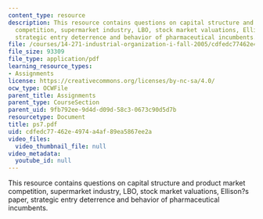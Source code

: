 ```yaml
---
content_type: resource
description: This resource contains questions on capital structure and product market
  competition, supermarket industry, LBO, stock market valuations, Ellison?s paper,
  strategic entry deterrence and behavior of pharmaceutical incumbents.
file: /courses/14-271-industrial-organization-i-fall-2005/cdfedc77462e4974a4af89ea5867ee2a_ps7.pdf
file_size: 93309
file_type: application/pdf
learning_resource_types:
- Assignments
license: https://creativecommons.org/licenses/by-nc-sa/4.0/
ocw_type: OCWFile
parent_title: Assignments
parent_type: CourseSection
parent_uid: 9fb792ee-9d4d-d09d-58c3-0673c90d5d7b
resourcetype: Document
title: ps7.pdf
uid: cdfedc77-462e-4974-a4af-89ea5867ee2a
video_files:
  video_thumbnail_file: null
video_metadata:
  youtube_id: null
---
```

This resource contains questions on capital structure and product market competition, supermarket industry, LBO, stock market valuations, Ellison?s paper, strategic entry deterrence and behavior of pharmaceutical incumbents.